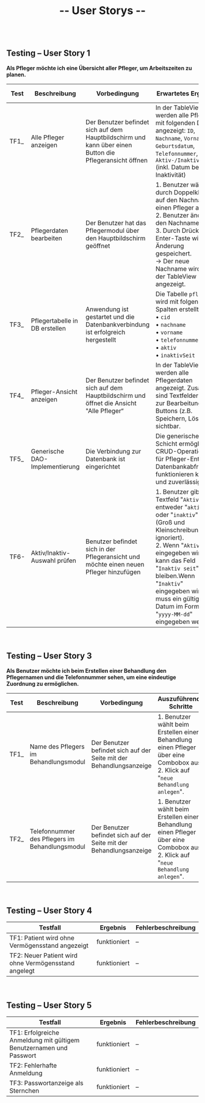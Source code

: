 # <h1 align="center">-- User Storys --</h1>

<br>
<br>

## Testing – User Story 1

**Als Pfleger möchte ich eine Übersicht aller Pfleger, um Arbeitszeiten zu planen.**

| Test  | Beschreibung                   | Vorbedingung                                                                                            | Erwartetes Ergebnis                                                                                                                                                                                                                                                                                                | Tatsächliches Ergebnis      | Status |
|-------|--------------------------------|---------------------------------------------------------------------------------------------------------|--------------------------------------------------------------------------------------------------------------------------------------------------------------------------------------------------------------------------------------------------------------------------------------------------------------------|-----------------------------|--------|
| TF1_  | Alle Pfleger anzeigen          | Der Benutzer befindet sich auf dem Hauptbildschirm und kann über einen Button die Pflegeransicht öffnen | In der TableView werden alle Pfleger mit folgenden Daten angezeigt: `ID`, `Nachname`, `Vorname`, `Geburtsdatum`, `Telefonnummer`, `Aktiv-/Inaktivstatus`  (inkl. Datum bei Inaktivität)                                                                                                                            | Funktioniert wie erwartet   | ✅      |
| TF2_  | Pflegerdaten bearbeiten        | Der Benutzer hat das Pflegermodul über den Hauptbildschirm geöffnet                                     | 1. Benutzer wählt durch Doppelklick auf den Nachnamen einen Pfleger aus.<br>2. Benutzer ändert den Nachnamen.<br>3. Durch Drücken der Enter-Taste wird die Änderung gespeichert.<br>→ Der neue Nachname wird in der TableView angezeigt.                                                                           | Funktioniert wie erwartet   | ✅      |
| TF3_  | Pflegertabelle in DB erstellen | Anwendung ist gestartet und die Datenbankverbindung ist erfolgreich hergestellt                         | Die Tabelle `pfleger` wird mit folgenden Spalten erstellt:<br>• `cid`<br>• `nachname`<br>• `vorname`<br> • `telefonnummer`<br>• `aktiv`<br>• `inaktivSeit`                                                                                                                                                         | Funktioniert wie erwartet   | ✅      |
| TF4_  | Pfleger-Ansicht anzeigen       | Der Benutzer befindet sich auf dem Hauptbildschirm und öffnet die Ansicht "Alle Pfleger“                | In der TableView werden alle Pflegerdaten angezeigt. Zusätzlich sind Textfelder (z.B. zur Bearbeitung) und Buttons (z.B. Speichern, Löschen) sichtbar.                                                                                                                                                             | Funktioniert wie erwartet   | ✅      |
| TF5_  | Generische DAO-Implementierung | Die Verbindung zur Datenbank ist eingerichtet                                                           | Die generische DAO-Schicht ermöglicht CRUD-Operationen für Pfleger-Entitäten. Datenbankabfragen funktionieren korrekt und zuverlässig.                                                                                                                                                                             | Funktioniert wie erwartet   | ✅      |
| TF6-  | Aktiv/Inaktiv-Auswahl prüfen   | Benutzer befindet sich in der Pflegeransicht und möchte einen neuen Pfleger hinzufügen                  | 1. Benutzer gibt im Textfeld "`Aktiv`" entweder "`aktiv`" oder "`inaktiv`" ein (Groß und Kleinschreibung wird ignoriert).<br>2. Wenn "`Aktiv`" eingegeben wird, kann das Feld "`Inaktiv seit`" leer bleiben.Wenn "`Inaktiv`"  eingegeben wird, muss ein gültiges Datum im Format "`yyyy-MM-dd`" eingegeben werden. | Funktioniert wie erwartet   | ✅      |

<br>

## Testing – User Story 3

**Als Benutzer möchte ich beim Erstellen einer Behandlung den Pflegernamen und die Telefonnummer sehen, um eine eindeutige Zuordnung zu ermöglichen.**

| Test  | Beschreibung                                   | Vorbedingung                                                        | Auszuführende Schritte                                                                                                                | Erwartetes Ergebnis                                                           | Tatsächliches Ergebnis      | Status |
|-------|------------------------------------------------|---------------------------------------------------------------------|---------------------------------------------------------------------------------------------------------------------------------------|-------------------------------------------------------------------------------|-----------------------------|--------|
| TF1_  | Name des Pflegers im Behandlungsmodul          | Der Benutzer befindet sich auf der Seite mit der Behandlungsanzeige | 1. Benutzer wählt beim Erstellen einer Behandlung einen Pfleger über eine Combobox aus.<br>2. Klick auf "`neue Behandlung anlegen`".  | Der Name des Pflegers wird im Format **Nachname, Vorname** angezeigt.         | Funktioniert wie erwartet   | ✅      |
| TF2_  | Telefonnummer des Pflegers im Behandlungsmodul | Der Benutzer befindet sich auf der Seite mit der Behandlungsanzeige | 1. Benutzer wählt beim Erstellen einer Behandlung einen Pfleger über eine Combobox aus.<br>2. Klick auf "`neue Behandlung anlegen`".  | Die Telefonnummer des ausgewählten Pflegers wird korrekt angezeigt.           | Funktioniert wie erwartet   | ✅      |

<br>

## Testing – User Story 4

| Testfall                                             | Ergebnis      | Fehlerbeschreibung        |
|------------------------------------------------------|---------------|---------------------------|
| TF1: Patient wird ohne Vermögensstand angezeigt      | funktioniert  | –                         |
| TF2: Neuer Patient wird ohne Vermögensstand angelegt | funktioniert  | –                         |


<br>

## Testing – User Story 5

| Testfall                                                             | Ergebnis      | Fehlerbeschreibung        |
|----------------------------------------------------------------------|---------------|---------------------------|
| TF1: Erfolgreiche Anmeldung mit gültigem Benutzernamen und Passwort  | funktioniert  | –                         |
| TF2: Fehlerhafte Anmeldung                                           | funktioniert  | –                         |
| TF3: Passwortanzeige als Sternchen                                   | funktioniert  | –                         |